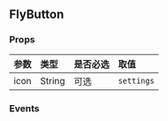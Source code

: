 ## FlyButton

### Props
| 参数 | 类型 | 是否必选 | 取值 |
|:--|:--|:--|:--|
| icon | String | 可选 | `settings`|

### Events